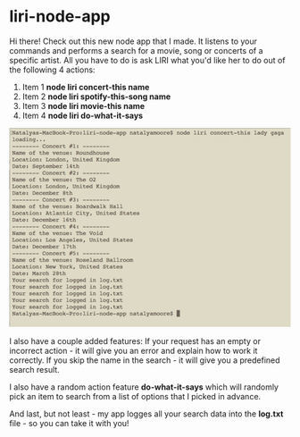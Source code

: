 # liri-node-app
Hi there! 
Check out this new node app that I made. It listens to your commands and performs a search for a movie, song or concerts of a specific artist. All you have to do is ask LIRI what you'd like her to do out of the following 4 actions:

1. Item 1 **node liri concert-this name**
1. Item 2 **node liri spotify-this-song name**
1. Item 3 **node liri movie-this name**
1. Item 4 **node liri do-what-it-says**

![Concert-search](./images/Concert-search.png)

I also have a couple added features:
If your request has an empty or incorrect action - it will give you an error and explain how to work it correctly.
If you skip the name in the search - it will give you a predefined search result.

I also have a random action feature **do-what-it-says** which will randomly pick an item to search from a list of options that I picked in advance.

And last, but not least - my app logges all your search data into the **log.txt** file - so you can take it with you!
